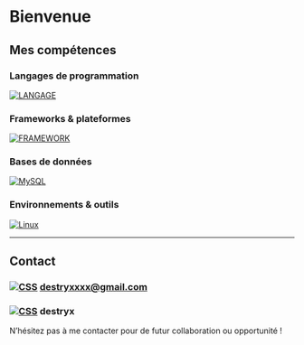 # Bienvenue

## Mes compétences

### Langages de programmation

[![LANGAGE](https://skillicons.dev/icons?i=lua,c,cpp,md,html,css,php,js)](https://skillicons.dev) &nbsp;

### Frameworks & plateformes

[![FRAMEWORK](https://skillicons.dev/icons?i=symfony,docker,nginx,apache)](https://skillicons.dev)

### Bases de données

[![MySQL](https://skillicons.dev/icons?i=mysql)](https://skillicons.dev)  

### Environnements & outils

[![Linux](https://skillicons.dev/icons?i=ubuntu,windows,bash,qt,github,gitlab)](https://skillicons.dev) &nbsp;

---

## Contact

### [![CSS](https://skillicons.dev/icons?i=gmail)](https://skillicons.dev) **[destryxxxx@gmail.com](destryxxxx@gmail.com)**
### [![CSS](https://skillicons.dev/icons?i=discord)](https://skillicons.dev) **destryx**

N’hésitez pas à me contacter pour de futur collaboration ou opportunité !


